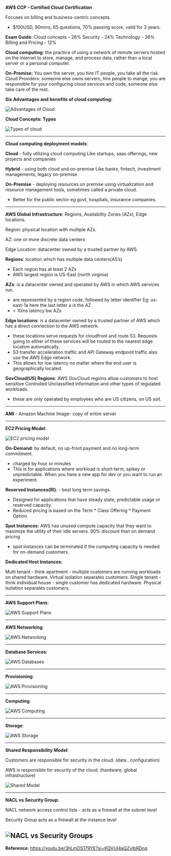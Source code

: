 **AWS CCP - Certified Cloud Certification**

Focuses on billing and business-centric concepts.

- $100USD, 90mins, 65 questions, 70% passing score, valid for 3 years.

**Exam Guide**: 
Cloud concepts - 28%
Security - 24%
Technology - 36%
Billing and Pricing - 12%

**Cloud computing**: the practice of using a network of remote servers hosted on the internet to store, manage, and process data, rather than a local server or a personal computer.

**On-Premise:** You own the server, you hire IT people, you take all the risk.
Cloud Providers: someone else owns servers, hire people to mange, you are responsible for your configuring cloud services and code, someone else take care of the rest.

**Six Advantages and benefits of cloud computing:**

![Advantages of Cloud](images/advantagesofcloud.png)

**Cloud Concepts: Types**

![Types of cloud](images/typesofcloud.png)

---

**Cloud computing deployment models**:

**Cloud** - fully utilizing cloud computing 
	Like startups, saas offerings, new projects and companies

**Hybrid** - using both cloud and on-premise
	Like banks, fintech, investment managements, legacy on-premise

**On-Premise** - deploying resources on premise using virtualization and resource management tools, sometimes called a private cloud.
- Better for the public sector eg govt, hospitals, insurance companies.

---

**AWS Global Infrastructure**:
Regions, Availability Zones (AZs), Edge locations.


Region: physical location with multiple AZs.

AZ: one or more discrete data centers

Edge Location: datacenter owned by a trusted partner by AWS.


**Regions**: location which has multiple data centers(AS’s)
- Each region has at least 2 AZs
- AWS largest region is US-East (north virginia)

**AZs**: is a datacenter owned and operated by AWS in which AWS services run.
- are represented by a region code, followed by letter identifier
	Eg: us-east-1a here the last letter a is the AZ
- < 10ms latency bw AZs

**Edge locations**: is a datacenter owned by a trusted partner of AWS  which has a direct connection to the AWS network.
- these locations serve requests for cloudfront and route 53. Requests going to either of these services will be routed to the nearest edge location automatically.
- S3 transfer acceleration traffic and API Gateway endpoint traffic also use the AWS Edge network. 
- This allows for low latency no matter where the end user is geographically located.

**GovCloud(US) Regions**:
AWS GovCloud regions allow customers to host sensitive Controlled Unclassified Information and other types  of regulated workloads.
- these are only operated by employees who are US citizens, on US soil.

---

**AMI** - Amazon Machine Image- copy of entire server

---

**EC2 Pricing Model**:

![EC2 pricing model](images/ec2pricing.png)

**On-Demand**: by default, no up-front payment and no long-term commitment.
- charged by hour or minutes
- This is for applications where workload is short-term, spikey or unpredictable. When you have a new app for dev or you want to run an experiment.

**Reserved Instances(RI)**: - best long term savings.
- Designed for applications that have steady state, predictable usage or reserved capacity.
- Reduced pricing is based on the Term * Class Offering * Payment Option.

**Spot Instances**: AWS has unused compute capacity that they want to maximize the utility of their idle servers. 
90% discount than on demand pricing.
* spot instances can be terminated if the computing capacity is needed for on-demand customers.

**Dedicated Host Instances**:

Multi tenant - think apartment - multiple customers are running workloads on shared hardware. Virtual isolation separates customers.
SIngle tenant - think individual house - single customer has dedicated hardware. Physical Isolation separates customers.

---

**AWS Support Plans**:

![AWS Support Plans](images/AWSSupportplans.png)

---

**AWS Networking**:

![AWS Networking](images/AWSNetworking.png)

---

**Database Services**:

![AWS Databases](images/AWSDatabases.png)

---

**Provisioning**:

![AWS Provisioning](images/AWSProvisioning.png)

---

**Computing**:

![AWS Computing](images/AWSComputing.png)

---

**Storage**:

![AWS Storage](images/AWSStorage.png)

---

**Shared Responsibility Model**:

Customers are responsible for security in the cloud. (data , configuration)

AWS is responsible for security of the cloud. (hardware, global infrastructure)

![Shared Model](images/SharedResponsibilityModel.png)

---

**NACL vs Security Group**:

NACL network access control lists - acts as a firewall at the subnet level

Security Group acts as a firewall at the instance level

![NACL vs Security Groups](images/NACLvsSecurityGroups.png)
---
 
**Reference**: https://youtu.be/3hLmDS179YE?si=KQVUI4aQZvlbRDnq

